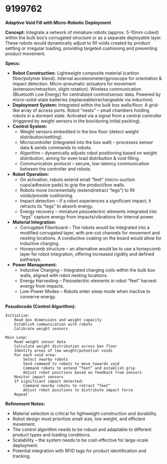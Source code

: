 # 9199762

**Adaptive Void Fill with Micro-Robotic Deployment**

**Concept:** Integrate a network of miniature robots (approx. 5-10mm cubed) within the bulk box’s corrugated structure or as a separate deployable layer. These robots would dynamically adjust to fill voids created by product settling or irregular loading, providing targeted cushioning and preventing product movement.

**Specs:**

*   **Robot Construction:** Lightweight composite material (carbon fiber/polymer blend). Internal accelerometer/gyroscope for orientation & impact detection. Micro-pneumatic actuators for movement (extension/retraction, slight rotation). Wireless communication (Bluetooth Low Energy) for centralized control/sensor data. Powered by micro-solid-state batteries (replaceable/rechargeable via induction).
*   **Deployment System:** Integrated within the bulk box walls/floor. A grid-like array of access ports. Robot “nests” – small chambers holding robots in a dormant state. Activated via a signal from a central controller (triggered by weight sensors in the box/during initial packing).
*   **Control System:**
    *   Weight sensors embedded in the box floor (detect weight distribution/settling).
    *   Microcontroller (integrated into the box wall) – processes sensor data & sends commands to robots.
    *   Algorithm – dynamically adjusts robot positioning based on weight distribution, aiming for even load distribution & void filling.
    *   Communication protocol – secure, low-latency communication between the controller and robots.
*   **Robot Operation:**
    *   On activation, robots extend small “feet” (micro-suction cups/adhesive pads) to grip the product/box walls.
    *   Robots move incrementally (extend/retract “legs”) to fill voids/provide cushioning.
    *   Impact detection – if a robot experiences a significant impact, it retracts its “legs” to absorb energy.
    *   Energy recovery – miniature piezoelectric elements integrated into “legs” capture energy from impacts/vibrations for internal power.
*   **Material Integration:**
    *   Corrugated Fiberboard – The robots would be integrated into a modified corrugated layer, with pre-cut channels for movement and nesting locations. A conductive coating on the board would allow for inductive charging.
    *   Honeycomb structure – an alternative would be to use a honeycomb layer for robot integration, offering increased rigidity and defined pathways.
*   **Power Management:**
    *   Inductive Charging – Integrated charging coils within the bulk box walls, aligned with robot nesting locations.
    *   Energy Harvesting – Piezoelectric elements in robot “feet” harvest energy from impacts.
    *   Low-Power Modes – Robots enter sleep mode when inactive to conserve energy.

**Pseudocode (Control Algorithm):**

```
Initialize:
    Read box dimensions and weight capacity
    Establish communication with robots
    Calibrate weight sensors

Main Loop:
    Read weight sensor data
    Calculate weight distribution across box floor
    Identify areas of low weight/potential voids
    For each void area:
        Select nearby robots
        Send command to robots to move towards void
        Command robots to extend “feet” and establish grip
        Adjust robot positions based on feedback from sensors
    Monitor impact sensors
    If significant impact detected:
        Command nearby robots to retract “feet”
        Adjust robot positions to distribute impact force
    Repeat
```

**Refinement Notes:**

*   Material selection is critical for lightweight construction and durability.
*   Robot design must prioritize small size, low weight, and efficient movement.
*   The control algorithm needs to be robust and adaptable to different product types and loading conditions.
*   Scalability – the system needs to be cost-effective for large-scale deployment.
*   Potential integration with RFID tags for product identification and tracking.